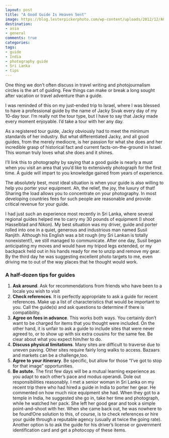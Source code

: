 ```yaml
---
layout: post
title: "A Good Guide Is Heaven Sent"
image: https://blog.lesterpickerphoto.com/wp-content/uploads/2012/12/A0019129.jpg
destination: 
- asia
- general
comments: true
categories:
tags:
- guide
- India
- photography guide
- Sri Lanka
- tips
---
```

One thing we don’t often discuss in travel writing and photojournalism circles is the art of guiding. Few things can make or break a long sought after vacation or travel adventure than a guide.

I was reminded of this on my just-ended trip to Israel, where I was blessed to have a professional guide by the name of Jacky Sivak every day of my 10-day tour. I’m really not the tour type, but I have to say that Jacky made every moment enjoyable. I’d take a tour with her any day.

As a registered tour guide, Jacky obviously had to meet the minimum standards of her industry. But what differentiated Jacky, and all good guides, from the merely mediocre, is her passion for what she does and her incredible grasp of historical fact and current facts-on-the-ground in Israel. This woman truly loves what she does and it shines.

I’ll link this to photography by saying that a good guide is nearly a must when you visit an area that you’d like to extensively photograph for the first time. A guide will impart to you knowledge gained from years of experience.

The absolutely best, most ideal situation is when your guide is also willing to help you porter your equipment. Ah, the relief, the joy, the luxury of that! Sharing the load allows you to concentrate on your photography. In most developing countries fees for such people are reasonable and provide critical revenue for your guide.

I had just such an experience most recently in Sri Lanka, where several regional guides helped me to carry my 30 pounds of equipment (I shoot Hasselblad and Nikon). My best situation was my driver, guide and porter rolled into one in a quiet, generous and industrious man named Susil Ranjith. Although his English was a bit rough (my Sri Lankan is totally nonexistent!), we still managed to communicate. After one day, Susil began anticipating my moves and would have my tripod legs extended, or my backpack held out in his hands ready for me to unzip and remove my gear. By the third day he was suggesting excellent photo targets to me, even driving me to out of the way places that he thought would work.
 
### A half-dozen tips for guides

1. <strong>Ask around</strong>. Ask for recommendations from friends who have been to a locale you wish to visit
2. <strong>Check references</strong>. It is perfectly appropriate to ask a guide for recent references. Make up a list of characteristics that would be important to you. Call the guide(s) and ask questions to determine if there is compatibility.
3. <strong>Agree on fees in advance</strong>. This works both ways. You certainly don’t want to be charged for items that you thought were included. On the other hand, it is unfair to ask a guide to include sites that were never agreed to, or to show up with six extra cousins for the same fee. Be clear about what you expect him/her to do.
4. <strong>Discuss physical limitations</strong>. Many sites are difficult to traverse due to uneven paving. Other sites require fairly long walks to access. Bazaars and markets can be a challenge,too.
5. <strong>Agree to your itinerary</strong>. Be specific, but allow for those “I’ve got to stop for that image” opportunities.
6. <strong>Be astute.</strong> The first few days will be a mutual learning experience as you adapt to each other’s pace and modus operandi. Dole out responsibilities reasonably. I met a senior woman in Sri Lanka on my recent trip there who had hired a guide in India to porter her gear. He commented on how much nice equipment she had. When they got to a temple in India, he suggested she go in, take her time and photograph, while he watched her pack. She left her good gear and took a simple point-and-shoot with her. When she came back out, he was nowhere to be found!One solution to this, of course, is to check references or hire your guide through a reputable agency (usually at twice the going rate). Another option is to ask the guide for his driver’s license or government identification card and get a photocopy of these items.